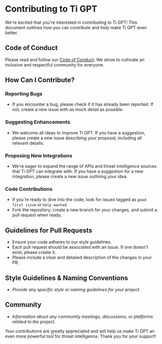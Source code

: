 # Contributing to Ti GPT

We're excited that you're interested in contributing to Ti GPT! This document outlines how you can contribute and help make Ti GPT even better.

## Code of Conduct

Please read and follow our [Code of Conduct](https://github.com/House-of-AI/tiGPT/blob/main/Code%20of%20Conduct.md). We strive to cultivate an inclusive and respectful community for everyone.

## How Can I Contribute?

### Reporting Bugs

- If you encounter a bug, please check if it has already been reported. If not, create a new issue with as much detail as possible.

### Suggesting Enhancements

- We welcome all ideas to improve Ti GPT. If you have a suggestion, please create a new issue describing your proposal, including all relevant details.

### Proposing New Integrations

- We're eager to expand the range of APIs and threat intelligence sources that Ti GPT can integrate with. If you have a suggestion for a new integration, please create a new issue outlining your idea.

### Code Contributions

- If you're ready to dive into the code, look for issues tagged as `good first issue` or `help wanted`.
- Fork the repository, create a new branch for your changes, and submit a pull request when ready.

## Guidelines for Pull Requests

- Ensure your code adheres to our style guidelines.
- Each pull request should be associated with an issue. If one doesn't exist, please create it.
- Please include a clear and detailed description of the changes in your PR.

## Style Guidelines & Naming Conventions

- _Provide any specific style or naming guidelines for your project._

## Community

- _Information about any community meetings, discussions, or platforms related to the project._

Your contributions are greatly appreciated and will help us make Ti GPT an even more powerful tool for threat intelligence. Thank you for your support!

